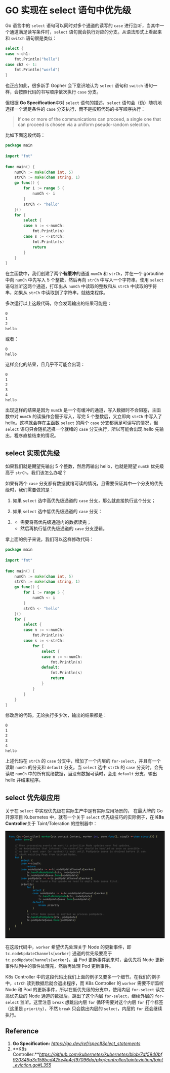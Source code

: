 [//]:# "2024/9/5 13:55|GOLANG|"

# GO 实现在 select 语句中优先级

Go 语言中的 `select` 语句可以同时对多个通道的读写的 `case` 进行监听，当其中一个通道满足读写条件时，`select` 语句就会执行对应的分支。从语法形式上看起来和 `switch` 语句很是类似：

```go
select {
case <-ch1:
    fmt.Println("hello")
case ch2 <- 1:
    fmt.Println("world")
}
```

也正应如此，很多新手 Gopher 会下意识地认为 `select` 语句和 `switch` 语句一样，会按照代码的书写顺序依次执行 `case` 分支。

但根据 **Go Specification**中对 `select` 语句的描述，`select` 语句会（伪）随机地选择一个满足条件的 `case` 分支执行，而不是按照代码的书写顺序执行：

> If one or more of the communications can proceed, a single one that can proceed is chosen via a uniform pseudo-random selection.

比如下面这段代码：

```go
package main

import "fmt"

func main() {
    numCh := make(chan int, 5)
    strCh := make(chan string, 1)
    go func() {
        for i := range 5 {
            numCh <- i
        }
        strCh <- "hello"
    }()
    for {
        select {
        case n := <-numCh:
            fmt.Println(n)
        case s := <-strCh:
            fmt.Println(s)
            return
        }
    }
}
```

在主函数中，我们创建了两个**有缓冲**的通道 `numCh` 和 `strCh`，并在一个 goroutine 中向 `numCh` 中先写入 5 个整数，然后再向 `strCh` 中写入一个字符串。使用 `select` 语句监听这两个通道，打印出从 `numCh` 中读取的整数和从 `strCh` 中读取的字符串，如果从 `strCh` 中读取到了字符串，就结束程序。

多次运行以上这段代码，你会发现输出的结果可能是：

```
0
1
2
hello
```

或者：

```
0
hello
```

这样变化的结果，且几乎不可能会出现：

```
0
1
2
3
4
hello
```

出现这样的结果是因为 `numCh` 是一个有缓冲的通道，写入数据时不会阻塞，主函数中对 `numCh` 的读操作会慢于写入，写完 5 个整数后，又立即向 `strCh` 中写入了 hello。这样就会存在主函数 `select` 的两个 `case` 分支都满足可读写的情况，但 `select` 语句只会随机选择一个就绪的 `case` 分支执行，所以可能会出现 hello 先输出，程序直接结束的情况。



## select 实现优先级

如果我们就是期望先输出 5 个整数，然后再输出 hello，也就是期望 `numCh` 优先级高于 `strCh`，我们该怎么办呢？

如果有两个 `case` 分支都有数据就绪可读的情况，且需要保证其中一个分支的优先级时，我们需要做的是：

1. 如果 `select` 选中高优先级通道的 `case` 分支，那么就直接执行这个分支；

2. 如果 `select` 选中低优先级通道的 `case` 分支：

3. - 需要将高优先级通道内的数据读完；
   - 然后再执行低优先级通道的 `case` 分支逻辑。

拿上面的例子来说，我们可以这样修改代码：

```go
package main

import "fmt"

func main() {
    numCh := make(chan int, 5)
    strCh := make(chan string, 1)
    go func() {
        for i := range 5 {
            numCh <- i
        }
        strCh <- "hello"
    }()
    for {
        select {
        case n := <-numCh:
            fmt.Println(n)
        case s := <-strCh:
            for {
                select {
                case n := <-numCh:
                    fmt.Println(n)
                default:
                    fmt.Println(s)
                    return
                }
            }
        }
    }
}
```

修改后的代码，无论执行多少次，输出的结果都是：

```
0
1
2
3
4
hello
```

上述代码在 `strCh` 的 `case` 分支中，增加了一个内层的 `for-select`，并且有一个读取 `numCh` 的分支和 `default` 分支。当 `select` 选中 `strCh` 的 `case` 分支时，会先读取 `numCh` 中的所有就绪数据，当没有数据可读时，会走 `default` 分支，输出 hello 并结束程序。



## select 优先级应用

关于在 `select` 中实现优先级在实际生产中是有实际应用场景的， 在最大牌的 Go 开源项目 Kubernetes 中，就有一个关于 `select` 优先级技巧的实际例子，在 **K8s Controller**关于 Taint/Toleration 的控制器中：

![IMG](https://raw.githubusercontent.com/ZYallers/ZYaller/master/upload/image/2024/image-20240905142246462.png)

在这段代码中，`worker` 希望优先处理关于 Node 的更新事件，即 `tc.nodeUpdateChannels[worker]` 通道的优先级要高于 `tc.podUpdateChannels[worker]`。当 Pod 更新事件到来时，会优先将 Node 更新事件队列中的事件处理完，然后再处理 Pod 更新事件。

K8s Controller 中的这段代码比我们上面的例子又要多一个细节。在我们的例子中，`strCh` 读到数据后就会退出程序，而 K8s Controller 的 `worker` 需要不断监听 Node 和 Pod 的更新事件，所以在低优先级的分支中，使用内层 `for-select` 读完高优先级的 Node 通道的数据后，跳出了这个内层 `for-select`，继续外层的 `for-select` 监听。这里注意 `break` 想跳出内层 `for` 循环需要对这个内层 `for` 打个标签（这里是 `priority`），不然 `break` 只会跳出内层的 `select`，内层的 `for` 还会继续执行。



## Reference

1. **Go Specification:** *https://go.dev/ref/spec#Select_statements*
2. **K8s Controller:***https://github.com/kubernetes/kubernetes/blob/7df5940bf920349a3c158bcd425e4e4cf97096da/pkg/controller/tainteviction/taint_eviction.go#L355*

